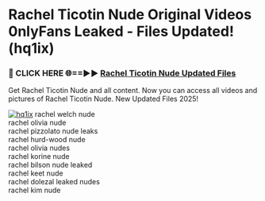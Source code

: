 # Rachel Ticotin Nude Original Videos 0nlyFans Leaked - Files Updated! (hq1ix)

<h3>🔴 CLICK HERE 🌐==►► <a href="https://tinyurl.com/4mcuefdz" rel="nofollow">Rachel Ticotin Nude Updated Files</a></h3>

Get Rachel Ticotin Nude and all content. Now you can access all videos and pictures of Rachel Ticotin Nude. New Updated Files 2025!

[![hq1ix](https://i.imgur.com/StAQSOY.gif)](https://tinyurl.com/4mcuefdz)
rachel welch nude<br>
rachel olivia nude<br>
rachel pizzolato nude leaks<br>
rachel hurd-wood nude<br>
rachel olivia nudes<br>
rachel korine nude<br>
rachel bilson nude leaked<br>
rachel keet nude<br>
rachel dolezal leaked nudes<br>
rachel kim nude